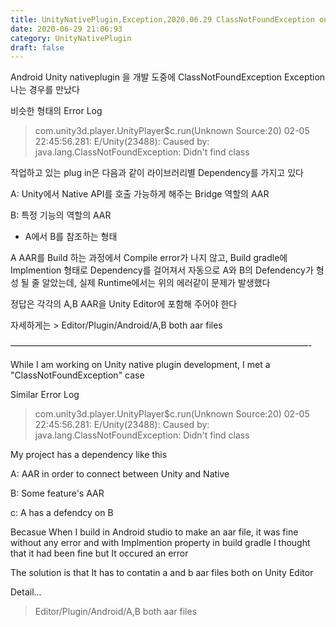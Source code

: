 ```yaml
---
title: UnityNativePlugin,Exception,2020.06.29 ClassNotFoundException on Unity Android plugin
date: 2020-06-29 21:06:93
category: UnityNativePlugin
draft: false
---
```



Android Unity nativeplugin 을 개발 도중에 ClassNotFoundException Exception나는 경우를 만났다

 비슷한 형태의 Error Log

> com.unity3d.player.UnityPlayer$c.run(Unknown
 > Source:20) 02-05 22:45:56.281:
 > E/Unity(23488): Caused by:
 > java.lang.ClassNotFoundException:
 > Didn't find class


 작업하고 있는 plug in은 다음과 같이 라이브러리별 Dependency를 가지고 있다

 A: Unity에서 Native API를 호출 가능하게 해주는 Bridge 역할의 AAR
  
 B: 특정 기능의 역할의 AAR

 - A에서 B를 참조하는 형태

 A AAR를 Build 하는 과정에서 Compile error가 나지 않고, 
 Build gradle에 Implmention 형태로 Dependency를 걸어져서 자동으로 
 A와 B의 Defendency가 형성 될 줄 알았는데, 실제 Runtime에서는 위의 에러같이 문제가 발생했다

 정답은 각각의 A,B AAR을 Unity Editor에 포함해 주어야 한다
 

 
 자세하게는 > Editor/Plugin/Android/A,B both aar files

 
 ——————————————————————————————————-

 While I am working on Unity native plugin development, I met a "ClassNotFoundException" case

 Similar Error Log

> com.unity3d.player.UnityPlayer$c.run(Unknown
 > Source:20) 02-05 22:45:56.281:
 > E/Unity(23488): Caused by:
 > java.lang.ClassNotFoundException:
 > Didn't find class

My project has a dependency like this

A: AAR in order to connect between Unity and Native
 
B: Some feature's AAR
  
c: A has a defendcy on B


Becasue When I build in Android studio to make an aar file, it was fine without any error and  with Implmention property in build gradle
I thought that it had been fine but 
It occured an error

The solution is that It has to contatin a and b aar files both on Unity Editor
 
 Detail... 
 > Editor/Plugin/Android/A,B both aar files


 




 
